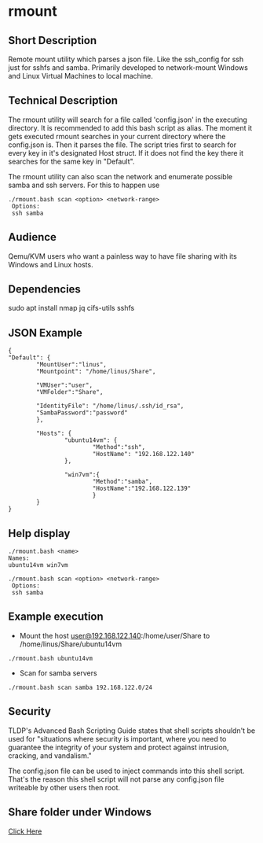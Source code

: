 # rmount

## Short Description
Remote mount utility which parses a json file. Like the ssh_config for ssh just for sshfs and samba.
Primarily developed to network-mount Windows and Linux Virtual Machines to local machine. 

## Technical Description
The rmount utility will search for a file called 'config.json' in the executing directory. 
It is recommended to add this bash script as alias. The moment it gets executed rmount searches in your current directory where the config.json is.
Then it parses the file. The script tries first to search for every key in it's designated Host struct. If it does not find the key there it searches for the same key in "Default".

The rmount utility can also scan the network and enumerate possible samba and ssh servers. For this to happen use
```
./rmount.bash scan <option> <network-range>
 Options:
 ssh samba
```

## Audience
Qemu/KVM users who want a painless way to have file sharing with its Windows and Linux hosts.

## Dependencies
sudo apt install nmap jq cifs-utils sshfs

## JSON Example
```
{
"Default": {
        "MountUser":"linus",
        "Mountpoint": "/home/linus/Share",

        "VMUser":"user",
        "VMFolder":"Share",

        "IdentityFile": "/home/linus/.ssh/id_rsa",
        "SambaPassword":"password"
        },

        "Hosts": {
                "ubuntu14vm": {
                        "Method":"ssh",
                        "HostName": "192.168.122.140"
                },

                "win7vm":{
                        "Method":"samba",
                        "HostName":"192.168.122.139"
                        }
        }
}
```

## Help display
```
./rmount.bash <name>
Names:
ubuntu14vm win7vm

./rmount.bash scan <option> <network-range>
 Options:
 ssh samba
 ```

## Example execution
* Mount the host 
user@192.168.122.140:/home/user/Share to /home/linus/Share/ubuntu14vm
```
./rmount.bash ubuntu14vm
```

* Scan for samba servers
```
./rmount.bash scan samba 192.168.122.0/24
```

## Security
TLDP's Advanced Bash Scripting Guide states that shell scripts shouldn't be used for "situations where security is important, where you need to guarantee the integrity of your system and protect against intrusion, cracking, and vandalism."

The config.json file can be used to inject commands into this shell script. 
That's the reason this shell script will not parse any config.json file writeable by other users then root. 


## Share folder under Windows
[Click Here](https://www.howtogeek.com/176471/how-to-share-files-between-windows-and-linux/)


